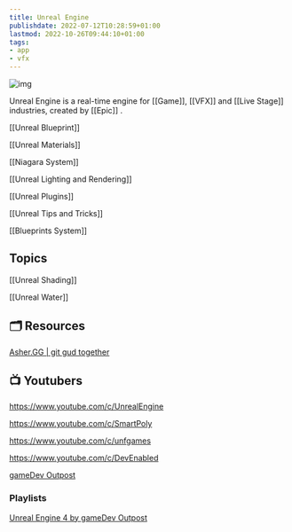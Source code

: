 ```yaml
---
title: Unreal Engine
publishdate: 2022-07-12T10:28:59+01:00
lastmod: 2022-10-26T09:44:10+01:00
tags: 
- app
- vfx
---
```








![img](https://www.fxguide.com/wp-content/uploads/2021/12/06_cinematic-copy.jpg)



Unreal Engine is a real-time engine for [[Game]], [[VFX]] and [[Live Stage]] industries, created by [[Epic]] .



[[Unreal Blueprint]]

[[Unreal Materials]]

[[Niagara System]]

[[Unreal Lighting and Rendering]]

[[Unreal Plugins]]

[[Unreal Tips and Tricks]]

[[Blueprints System]]



## Topics

[[Unreal Shading]]

[[Unreal Water]]





## 🗂 Resources 



[Asher.GG | git gud together](http://asher.gg/)



## 📺 Youtubers 





https://www.youtube.com/c/UnrealEngine

https://www.youtube.com/c/SmartPoly



https://www.youtube.com/c/unfgames

https://www.youtube.com/c/DevEnabled



[gameDev Outpost](https://www.youtube.com/channel/UC3Yf1SuYLc5WdChEgXRA6OQ)





### Playlists

[Unreal Engine 4 by gameDev Outpost](https://www.youtube.com/playlist?list=PLomQNLPOWtzbpKLbhlyYYneuoPfMgfE9f)





